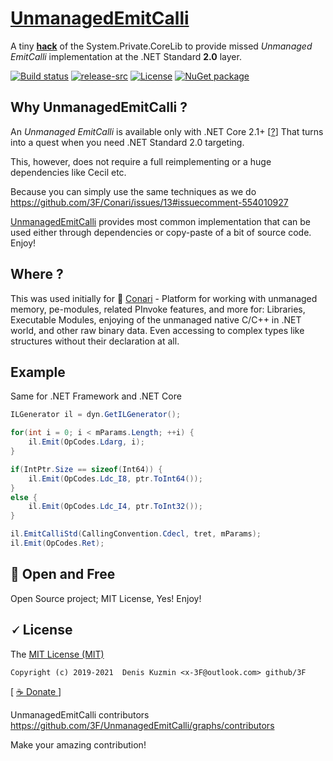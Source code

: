 # [UnmanagedEmitCalli](https://github.com/3F/UnmanagedEmitCalli)

A tiny **[hack](https://github.com/3F/UnmanagedEmitCalli/issues/13)** of the System.Private.CoreLib to provide missed *Unmanaged EmitCalli* implementation at the .NET Standard **2.0** layer.

[![Build status](https://ci.appveyor.com/api/projects/status/6m24rr5o891fluhb/branch/master?svg=true)](https://ci.appveyor.com/project/3Fs/unmanagedemitcalli/branch/master)
[![release-src](https://img.shields.io/github/release/3F/UnmanagedEmitCalli.svg)](https://github.com/3F/UnmanagedEmitCalli/releases/latest)
[![License](https://img.shields.io/badge/License-MIT-74A5C2.svg)](https://github.com/3F/UnmanagedEmitCalli/blob/master/License.txt)
[![NuGet package](https://img.shields.io/nuget/v/UnmanagedEmitCalli.svg)](https://www.nuget.org/packages/UnmanagedEmitCalli/) 


## Why UnmanagedEmitCalli ?

An *Unmanaged EmitCalli* is available only with .NET Core 2.1+ [[?](https://github.com/3F/Conari/issues/13)] That turns into a quest when you need .NET Standard 2.0 targeting.

This, however, does not require a full reimplementing or a huge dependencies like Cecil etc.

Because you can simply use the same techniques as we do https://github.com/3F/Conari/issues/13#issuecomment-554010927

[UnmanagedEmitCalli](https://github.com/3F/UnmanagedEmitCalli) provides most common implementation that can be used either through dependencies or copy-paste of a bit of source code. Enjoy!

## Where ?

This was used initially for 🧬 [Conari](https://github.com/3F/Conari) - Platform for working with unmanaged memory, pe-modules, related PInvoke features, and more for: Libraries, Executable Modules, enjoying of the unmanaged native C/C++ in .NET world, and other raw binary data. Even accessing to complex types like structures without their declaration at all.

## Example

Same for .NET Framework and .NET Core

```csharp
ILGenerator il = dyn.GetILGenerator();

for(int i = 0; i < mParams.Length; ++i) {
    il.Emit(OpCodes.Ldarg, i);
}

if(IntPtr.Size == sizeof(Int64)) {
    il.Emit(OpCodes.Ldc_I8, ptr.ToInt64());
}
else {
    il.Emit(OpCodes.Ldc_I4, ptr.ToInt32());
}

il.EmitCalliStd(CallingConvention.Cdecl, tret, mParams);
il.Emit(OpCodes.Ret);
```

## 🍰 Open and Free

Open Source project; MIT License, Yes! Enjoy!

## 🗸 License

The [MIT License (MIT)](https://github.com/3F/UnmanagedEmitCalli/blob/master/License.txt)

```
Copyright (c) 2019-2021  Denis Kuzmin <x-3F@outlook.com> github/3F
```

[ [ ☕ Donate ](https://3F.github.com/Donation/) ]

UnmanagedEmitCalli contributors https://github.com/3F/UnmanagedEmitCalli/graphs/contributors

Make your amazing contribution!